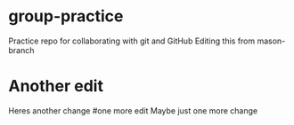 # group-practice
 Practice repo for collaborating with git and GitHub
 Editing this from mason-branch
 # Another edit
 Heres another change
 #one more edit
 Maybe just one more change 
